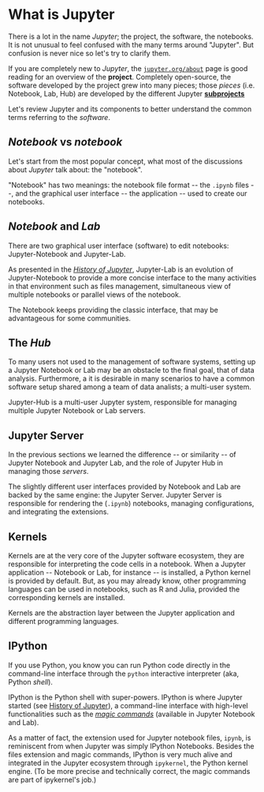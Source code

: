 # What is Jupyter

[jupyter.org/about]: https://jupyter.org/about
[subprojects]: https://jupyter.org/governance/list_of_subprojects.html

There is a lot in the name *Jupyter*; the project, the software, the notebooks.
It is not unusual to feel confused with the many terms around "Jupyter".
But confusion is never nice so let's try to clarify them.

If you are completely new to *Jupyter*, the [`jupyter.org/about`][jupyter.org/about]
page is good reading for an overview of the **project**.
Completely open-source, the software developed by the project grew
into many pieces; those *pieces* (i.e. Notebook, Lab, Hub)
are developed by the different Jupyter [**subprojects**][subprojects]

Let's review Jupyter and its components to
better understand the common terms referring to the *software*.


## *Notebook* vs *notebook*

Let's start from the most popular concept, what most of the discussions
about *Jupyter* talk about: the "notebook".

"Notebook" has two meanings: the notebook file format -- the `.ipynb` files --,
and the graphical user interface -- the application -- used to create
our notebooks.


## *Notebook* and *Lab*

There are two graphical user interface (software) to edit notebooks:
Jupyter-Notebook and Jupyter-Lab.

As presented in the [*History of Jupyter*](history_of_jupyter.md), Jupyter-Lab
is an evolution of Jupyter-Notebook to provide a more concise interface to
the many activities in that environment such as files management, simultaneous
view of multiple notebooks or parallel views of the notebook.

The Notebook keeps providing the classic interface, that may be advantageous
for some communities.

## The *Hub*

To many users not used to the management of software systems,
setting up a Jupyter Notebook or Lab may be an obstacle to the final goal,
that of data analysis.
Furthermore, a it is desirable in many scenarios to have a common software
setup shared among a team of data analists; a multi-user system.

Jupyter-Hub is a multi-user Jupyter system, responsible for managing
multiple Jupyter Notebook or Lab servers.

## Jupyter Server

In the previous sections we learned the difference -- or similarity -- of
Jupyter Notebook and Jupyter Lab, and the role of Jupyter Hub in managing
those *servers*.

The slightly different user interfaces provided by Notebook and Lab are
backed by the same engine: the Jupyter Server.
Jupyter Server is responsible for rendering the (`.ipynb`) notebooks,
managing configurations, and integrating the extensions.

## Kernels

Kernels are at the very core of the Jupyter software ecosystem, they are
responsible for interpreting the code cells in a notebook.
When a Jupyter application -- Notebook or Lab, for instance -- is installed,
a Python kernel is provided by default.
But, as you may already know, other programming languages can be used in
notebooks, such as R and Julia, provided the corresponding kernels are
installed.

Kernels are the abstraction layer between the Jupyter application and
different programming languages.

## IPython

If you use Python, you know you can run Python code directly in the command-line
interface through the `python` interactive interpreter (aka, Python *shell*).

IPython is the Python shell with super-powers.
IPython is where Jupyter started (see [History of Jupyter](history_of_jupyter.md)),
a command-line interface with high-level functionalities such as the
[*magic commands*](https://ipython.readthedocs.io/en/stable/interactive/magics.html)
(available in Jupyter Notebook and Lab).

As a matter of fact, the extension used for Jupyter notebook files, `ipynb`,
is reminiscent from when Jupyter was simply IPython Notebooks.
Besides the files extension and magic commands, IPython is very much alive and integrated
in the Jupyter ecosystem through `ipykernel`, the Python kernel engine.
(To be more precise and technically correct, the magic commands are
part of ipykernel's job.)
